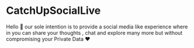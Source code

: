 # CatchUpSocialLive
Hello 👋 our sole intention is to provide a social media like experience where in you can share your thoughts , chat and explore many more but without compromising your Private Data ❤️
